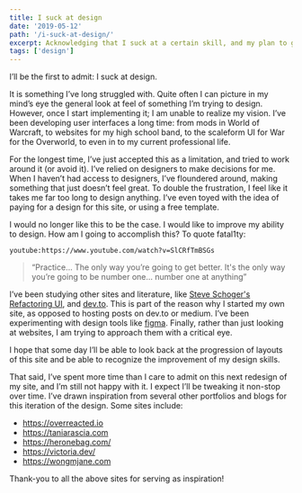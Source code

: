 ```yaml
---
title: I suck at design
date: '2019-05-12'
path: '/i-suck-at-design/'
excerpt: Acknowledging that I suck at a certain skill, and my plan to get better.
tags: ['design']
---
```


I’ll be the first to admit: I suck at design.

It is something I’ve long struggled with. Quite often I can picture in my mind’s eye the general look at feel of something I’m trying to design. However, once I start implementing it; I am unable to realize my vision. I’ve been developing user interfaces a long time: from mods in World of Warcraft, to websites for my high school band, to the scaleform UI for War for the Overworld, to even in to my current professional life.

For the longest time, I’ve just accepted this as a limitation, and tried to work around it (or avoid it). I’ve relied on designers to make decisions for me. When I haven’t had access to designers, I’ve floundered around, making something that just doesn’t feel great. To double the frustration, I feel like it takes me far too long to design anything. I’ve even toyed with the idea of paying for a design for this site, or using a free template.

I would no longer like this to be the case. I would like to improve my ability to design. How am I going to accomplish this? To quote fatal1ty:

`youtube:https://www.youtube.com/watch?v=SlCRfTmBSGs`

> “Practice... The only way you’re going to get better. It's the only way you’re going to be number one... number one at anything”

I’ve been studying other sites and literature, like [Steve Schoger's Refactoring UI](https://refactoringui.com/), and [dev.to](https://dev.to). This is part of the reason why I started my own site, as opposed to hosting posts on dev.to or medium. I’ve been experimenting with design tools like [figma](https://www.figma.com). Finally, rather than just looking at websites, I am trying to approach them with a critical eye.

I hope that some day I’ll be able to look back at the progression of layouts of this site and be able to recognize the improvement of my design skills.

That said, I’ve spent more time than I care to admit on this next redesign of my site, and I’m still not happy with it. I expect I’ll be tweaking it non-stop over time. I’ve drawn inspiration from several other portfolios and blogs for this iteration of the design. Some sites include:

- https://overreacted.io
- https://taniarascia.com
- https://heronebag.com/
- https://victoria.dev/
- https://wongmjane.com

Thank-you to all the above sites for serving as inspiration!
